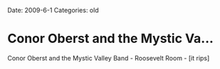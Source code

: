 Date: 2009-6-1
Categories: old

# Conor Oberst and the Mystic Va...

Conor Oberst and the Mystic Valley Band - Roosevelt Room - [it rips] 
